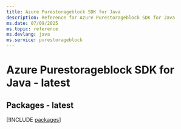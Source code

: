 ```yaml
---
title: Azure Purestorageblock SDK for Java
description: Reference for Azure Purestorageblock SDK for Java
ms.date: 07/09/2025
ms.topic: reference
ms.devlang: java
ms.service: purestorageblock
---
```

# Azure Purestorageblock SDK for Java - latest
## Packages - latest
[!INCLUDE [packages](purestorageblock-index.md)]